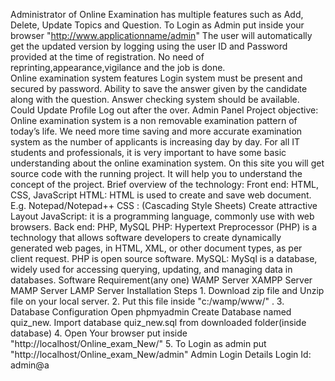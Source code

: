   
Administrator of Online Examination has multiple features such as Add, Delete, Update Topics and Question. 
To Login as Admin put inside your browser "http://www.applicationname/admin"  The user will automatically get the updated version by logging using the user ID and Password provided at the time of registration. No need of reprinting,appearance,vigilance and the job is done.  
Online examination system features Login system must be present and secured by password. 
Ability to save the answer given by the candidate along with the question. Answer checking system should be available. Could Update Profile Log out after the over. Admin Panel Project objective: Online examination system is a non removable examination pattern of today’s life. We need more time saving and more accurate examination system as the number of applicants is increasing day by day. For all IT students and professionals, it is very important to have some basic understanding about the online examination system. On this site you will get source code with the running project. It will help you to understand the concept of the project. 
Brief overview of the technology:      Front end: HTML, CSS, JavaScript  HTML: HTML is used to create and save web document. E.g. Notepad/Notepad++ CSS : (Cascading Style Sheets) Create attractive Layout JavaScript: it is a programming language, commonly use with web browsers. Back end: PHP, MySQL  PHP: Hypertext Preprocessor (PHP) is a technology that allows software developers to create dynamically generated web pages, in HTML, XML, or other document types, as per client request. PHP is open source software. MySQL: MySql is a database, widely used for accessing querying, updating, and managing data in databases. Software Requirement(any one) WAMP Server XAMPP Server MAMP Server LAMP Server Installation 
Steps 1. Download zip file and Unzip file on your local server. 
2. Put this file inside "c:/wamp/www/" .
3. Database Configuration Open phpmyadmin Create Database named quiz_new. Import database quiz_new.sql from downloaded folder(inside database) 
4. Open Your browser put inside "http://localhost/Online_exam_New/" 
5. To Login as admin put "http://localhost/Online_exam_New/admin" Admin Login Details Login Id: admin@a

